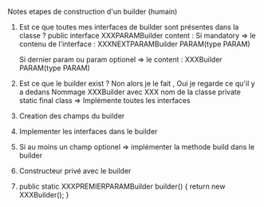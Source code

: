
 Notes etapes de construction d'un builder (humain)

 1. Est ce que toutes mes interfaces de builder sont présentes dans la classe ?
 public interface XXXPARAMBuilder
 content :
      Si mandatory => le contenu de l'interface :
          XXXNEXTPARAMBuilder PARAM(type PARAM)

      Si dernier param ou param optionel => le content :
          XXXBuilder PARAM(type PARAM)


 2. Est ce que le builder exist ? Non alors je le fait , Oui je regarde ce qu'il y a dedans
 Nommage XXXBuilder avec XXX nom de la classe private static final class
  => Implémente toutes les interfaces

 3. Creation des champs du builder

 4. Implementer les interfaces dans le builder

 5. Si au moins un champ optionel => implémenter la methode build dans le builder

 6. Constructeur privé avec le builder

 7. public static XXXPREMIERPARAMBuilder builder() {
         return new XXXBuilder();
     }
